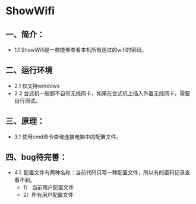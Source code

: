 # ShowWifi

## 一、简介：
-    1.1 ShowWifi是一款能够查看本机所有连过的wifi的密码。

## 二、运行环境
-   2.1 仅支持windows
-   2.2 台式机一般都不自带无线网卡，如果在台式机上插入外置无线网卡，需要自行测试。

## 三、原理：
-   3.1 使用cmd命令查询连接电脑中的配置文件。

## 四、bug待完善：
-   4.1. 配置文件有两种名称：当前代码只写一种配置文件，所以有的密码记录查看不到。
      - 1） 当前用户配置文件
      - 2）所有用户配置文件

